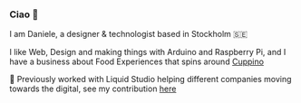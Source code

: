 ### Ciao 👋

I am Daniele, a designer & technologist based in Stockholm 🇸🇪

I like Web, Design and making things with Arduino and Raspberry Pi, and I have a business about Food Experiences that spins around [Cuppino](https://cuppino.it)

🌊 Previously worked with Liquid Studio helping different companies moving towards the digital, see my contribution [here](http://github.com/liquid-tadan)

